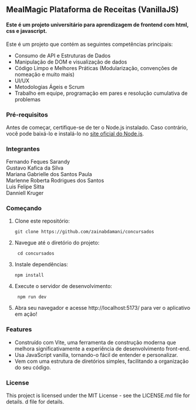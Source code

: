 ## MealMagic Plataforma de Receitas (VanillaJS)

#### Este é um projeto universitário para aprendizagem de frontend com html, css e javascript.

Este é um projeto que contém as seguintes competências principais:

- Consumo de API e Estruturas de Dados
- Manipulação de DOM e visualização de dados
- Código Limpo e Melhores Práticas (Modularização, convenções de nomeação e muito mais)
- UI/UX
- Metodologias Ágeis e Scrum
- Trabalho em equipe, programação em pares e resolução cumulativa de problemas

### Pré-requisitos

Antes de começar, certifique-se de ter o Node.js instalado. Caso contrário, você pode baixá-lo e instalá-lo no [site oficial do Node.js](https://nodejs.org/en/download/).

### Integrantes

Fernando Feques Sarandy<br/>
Gustavo Kafica da Silva<br/>
Mariana Gabrielle dos Santos Paula<br/>
Marlenne Roberta Rodrigues dos Santos<br/>
Luis Felipe Sitta<br/>
Danniell Kruger <br/>

### Começando

1. Clone este repositório:

   ```shell
   git clone https://github.com/zainabdamani/concursados

   ```

2. Navegue até o diretório do projeto:

   ```shell
    cd concursados
   ```

3. Instale dependências:

   ```shell
   npm install
   ```

4. Execute o servidor de desenvolvimento:

   ```shell
    npm run dev
   ```

5. Abra seu navegador e acesse http://localhost:5173/ para ver o aplicativo em ação!

### Features

- Construído com Vite, uma ferramenta de construção moderna que melhora significativamente a experiência de desenvolvimento front-end.
- Usa JavaScript vanilla, tornando-o fácil de entender e personalizar.
- Vem com uma estrutura de diretórios simples, facilitando a organização do seu código.

### License

This project is licensed under the MIT License - see the LICENSE.md file for details.
d file for details.
